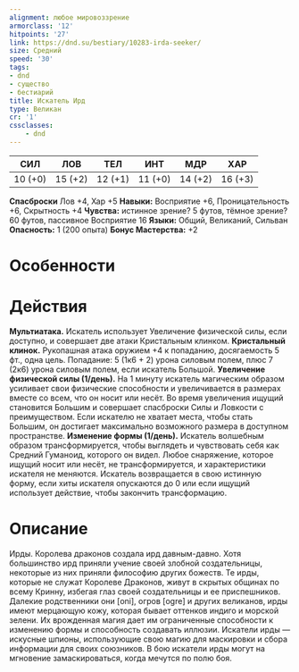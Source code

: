 ```yaml
---
alignment: любое мировоззрение
armorclass: '12'
hitpoints: '27'
link: https://dnd.su/bestiary/10283-irda-seeker/
size: Средний
speed: '30'
tags:
- dnd
- существо
- бестиарий
title: Искатель Ирд
type: Великан
cr: '1'
cssclasses:
    - dnd
---
```



| СИЛ | ЛОВ | ТЕЛ | ИНТ | МДР | ХАР |
|---|---|---|---|---|---|
| 10 (+0) | 15 (+2) | 12 (+1) | 11 (+0) | 14 (+2) | 16 (+3) |
**Спасброски** Лов +4, Хар +5
**Навыки:** Восприятие +6, Проницательность +6, Скрытность +4
**Чувства:** истинное зрение? 5 футов, тёмное зрение? 60 футов, пассивное Восприятие 16
**Языки:** Общий, Великаний, Сильван
**Опасность:** 1 (200 опыта)
**Бонус Мастерства:** +2


# Особенности


# Действия
**Мультиатака.** Искатель использует Увеличение физической силы, если доступно, и совершает две атаки Кристальным клинком.
**Кристальный клинок.** Рукопашная атака оружием +4 к попаданию, досягаемость 5 фт., одна цель. Попадание: 5 (1к6 + 2) урона силовым полем, плюс 7 (2к6) урона силовым полем, если искатель Большой.
**Увеличение физической силы (1/день).** На 1 минуту искатель магическим образом усиливает свои физические способности и увеличивается в размерах вместе со всем, что он носит или несёт. Во время увеличения ищущий становится Большим и совершает спасброски Силы и Ловкости с преимуществом. Если искателю не хватает места, чтобы стать Большим, он достигает максимально возможного размера в доступном пространстве.
**Изменение формы (1/день).** Искатель волшебным образом трансформируется, чтобы выглядеть и чувствовать себя как Средний Гуманоид, которого он видел. Любое снаряжение, которое ищущий носит или несёт, не трансформируется, и характеристики искателя не меняются. Искатель возвращается в свою истинную форму, если хиты искателя опускаются до 0 или если ищущий использует действие, чтобы закончить трансформацию.


# Описание
Ирды. Королева драконов создала ирд давным-давно. Хотя большинство ирд приняли учение своей злобной создательницы, некоторые из них приняли философию других божеств. Те ирды, которые не служат Королеве Драконов, живут в скрытых общинах по всему Кринну, избегая глаз своей создательницы и ее приспешников. Далекие родственники они [oni], огров [ogre] и других великанов, ирды имеют мерцающую кожу, которая бывает оттенков индиго и морской зелени. Их врожденная магия дает им ограниченные способности к изменению формы и способность создавать иллюзии. Искатели ирды — искусные шпионы, использующие свою магию для маскировки и сбора информации для своих союзников. В бою искатели ирды могут на мгновение замаскироваться, когда мечутся по полю боя.